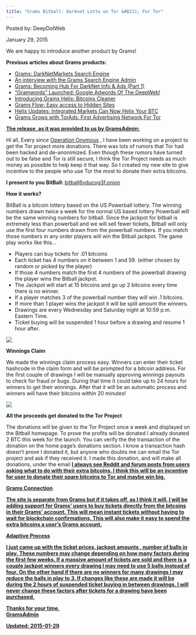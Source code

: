 ```yaml
---
title: "Grams Bitball: Darknet Lotto on Tor &#8211; For Tor"
---
```


Posted by: DeepDotWeb 

<span>January 29, 2015</span>
    


<p>We are happy to introduce another product by Grams!</p>
<p><strong>Previous articles about Grams products:</strong></p>
<ul>
<li><a href="/2014/04/08/grams-darknetmarkets-search-engine/">Grams: DarkNetMarkets Search Engine</a></li>
<li><a href="/2014/05/03/interview-with-grams-search-engine-admin-exciting-features-ahead/">An interview with the Grams Search Engine Admin</a></li>
<li><a href="/2014/05/31/introducing-grams-infodesk-features-part-1/">Grams: Becoming Hub For DarkNet Info &amp; Ads (Part 1)</a></li>
<li><a title="“Gramwords” Launched:  Google Adwords Of The DeepWeb!" href="/2014/06/01/gramwords-launched-google-adwords-of-the-deepweb/">“Gramwords” Launched: Google Adwords Of The DeepWeb!</a></li>
<li><a title="Permalink to Introducing Gramx Helix: Bitcoins Cleaner" href="/2014/06/22/introducing-gramx-helix-bitcoins-cleaner/" rel="bookmark">Introducing Gramx Helix: Bitcoins Cleaner</a></li>
<li><a href="/2014/06/07/grams-flow-easy-access-hidden-sites/">Grams Flow: Easy access to Hidden Sites</a></li>
<li><a title="Permalink to Helix Updates: Integrated Markets Can Now Helix Your BTC" href="/2014/08/05/helix-updates-integrated-markets-can-now-helix-your-btc/" rel="bookmark">Helix Updates: Integrated Markets Can Now Helix Your BTC</a></li>
<li><a href="/2014/11/18/grams-torads/">Grams Grows with TorAds: First Advertising Network For Tor</a></li>
</ul>
<p><span style="text-decoration: underline;"><strong>The release, as it was provided to us by GramsAdmin:</strong></span></p>
<p>Hi all, Every since <a href="#">Operation Onymous</a> , I have been working on a project to get the Tor project more donations. There was lots of rumors that Tor had been hacked and de-anonimized. Even though these rumors have turned out to be false and Tor is still secure, I think the Tor Project needs as much money as possible to help keep it that way. So I created my new site to give incentive to the people who use Tor the most to donate their extra bitcoins.</p>
<p><strong>I present to you BitBall: </strong><span style="text-decoration: underline;">bitball6vducog3f.onion</span><strong><br />
</strong></p>
<p><strong> How it works?</strong></p>
<p>BitBall is a bitcoin lottery based on the US Powerball lottery. The winning numbers drawn twice a week for the normal US based lottery Powerball will be the same winning numbers for bitball. Since the jackpot for bitball is extremely less than powerball and we will sell fewer tickets, Bitball will only use the first four numbers drawn from the powerball numbers. If you match those numbers in any order players will win the Bitball jackpot. The game play works like this&#8230;</p>
<ul>
<li>Players can buy tickets for .01 bitcoins</li>
<li>Each ticket has 4 numbers on it between 1 and 59. (either chosen by random or picked by the player)</li>
<li>If those 4 numbers match the first 4 numbers of the powerball drawing the player wins the Bitball jackpot.</li>
<li>The Jackpot will start at 15 bitcoins and go up 2 bitcoins every time there is no winner.</li>
<li>If a player matches 3 of the powerball number they will win .1 bitcoins.</li>
<li>If more than 1 player wins the jackpot it will be split amount the winners.</li>
<li>Drawings are every Wednesday and Saturday night at 10:59 p.m. Eastern Time.</li>
<li>Ticket buying will be suspended 1 hour before a drawing and resume 1 hour after.</li>
</ul>

<img src="https://G-I-R.github.io/deepdotweb/imgs/2015/01/bitball.png">

<p><strong>Winnings Claim</strong></p>
<p>We made the winnings claim process easy. Winners can enter their ticket hashcode in the claim form and will be prompted for a bitcoin address. For the first couple of drawings I will be manually approving winnings payouts to check for fraud or bugs. During that time it could take up to 24 hours for winners to get their winnings. After that it will be an automatic process and winners will have their bitcoins within 20 minutes!</p>

<img src="https://G-I-R.github.io/deepdotweb/imgs/2015/01/claims.png">

<p><strong>All the proceeds get donated to the Tor Project</strong></p>
<p>The donations will be given to the Tor Project once a week and displayed on the Bitball homepage. To prove the profits will be donated I already donated 2 BTC this week for the launch. You can verify the the transaction of the donation on the home page&#8217;s donations section. I know a transaction hash doesn&#8217;t prove I donated it, but anyone who doubts me can email the Tor project and ask if they received it. I made this donation, and will make all donations, under the email <strong><a href="#">
    I always see Reddit and forum posts from users asking what to do with their extra bitcoins. I think this will be an incentive for user to donate their spare bitcoins to Tor and maybe win big.</p>
<p><strong>Grams Connection</strong></p>
<p>The site is separate from Grams but if it takes off, as I think it will, I will be adding support for Grams&#8217; users to buy tickets directly from the bitcoins in their Grams&#8217; account. This will mean instant tickets without having to wait for blockchain confirmations. This will also make it easy to spend the extra bitcoins a user&#8217;s Grams account.</p>
<p><strong>Adaptive Process</strong></p>
<p>I just came up with the ticket prices, jackpot amounts , number of balls in play. These numbers may change depending on how many factors during the first few weeks. If a massive amount of tickets are sold and there is a couple jackpot winners every drawing I may need to use 5 balls instead of four. On the other hand if there are no winners for many drawings I may reduce the balls in play to 3. If changes like these are made it will be during the 2 hours of suspended ticket buying in between drawings. I will never change these factors after tickets for a drawing have been purchased.</p>
<p>Thanks for your time,<br />
    GramsAdmin</p>

Updated: 2015-01-29

